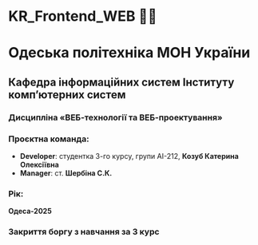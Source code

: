 # KR_Frontend_WEB 👩‍💻

# Одеська політехніка МОН України
## Кафедра інформаційних систем Інституту комп’ютерних систем
### Дисципліна «ВЕБ-технології та ВЕБ-проектування»

### Проєктна команда:
- **Developer**: студентка 3-го курсу, групи АІ-212, **Козуб Катерина Олексіївна**
- **Manager**: ст. **Шербіна С.К.**



### Рік:
**Одеса-2025**

### Закриття боргу з навчання за 3 курс
